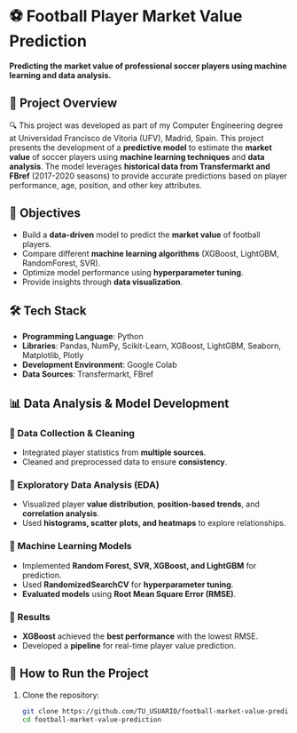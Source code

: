 # ⚽ Football Player Market Value Prediction
**Predicting the market value of professional soccer players using machine learning and data analysis.**

## 📌 Project Overview
🔍 This project was developed as part of my Computer Engineering degree at Universidad Francisco de Vitoria (UFV), Madrid, Spain.
This project presents the development of a **predictive model** to estimate the **market value** of soccer players using **machine learning techniques** and **data analysis**. The model leverages **historical data from Transfermarkt and FBref** (2017-2020 seasons) to provide accurate predictions based on player performance, age, position, and other key attributes.

## 🎯 Objectives
- Build a **data-driven** model to predict the **market value** of football players.
- Compare different **machine learning algorithms** (XGBoost, LightGBM, RandomForest, SVR).
- Optimize model performance using **hyperparameter tuning**.
- Provide insights through **data visualization**.

## 🛠 Tech Stack
- **Programming Language**: Python
- **Libraries**: Pandas, NumPy, Scikit-Learn, XGBoost, LightGBM, Seaborn, Matplotlib, Plotly
- **Development Environment**: Google Colab
- **Data Sources**: Transfermarkt, FBref

## 📊 Data Analysis & Model Development
### 🔹 Data Collection & Cleaning
- Integrated player statistics from **multiple sources**.
- Cleaned and preprocessed data to ensure **consistency**.

### 🔹 Exploratory Data Analysis (EDA)
- Visualized player **value distribution**, **position-based trends**, and **correlation analysis**.
- Used **histograms, scatter plots, and heatmaps** to explore relationships.

### 🔹 Machine Learning Models
- Implemented **Random Forest, SVR, XGBoost, and LightGBM** for prediction.
- Used **RandomizedSearchCV** for **hyperparameter tuning**.
- **Evaluated models** using **Root Mean Square Error (RMSE)**.

### 🔹 Results
- **XGBoost** achieved the **best performance** with the lowest RMSE.
- Developed a **pipeline** for real-time player value prediction.

## 🚀 How to Run the Project
1. Clone the repository:
   ```bash
   git clone https://github.com/TU_USUARIO/football-market-value-prediction.git
   cd football-market-value-prediction


